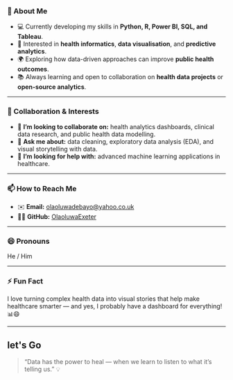 ### 🧠 About Me  
- 💻 Currently developing my skills in **Python, R, Power BI, SQL, and Tableau**.  
- 🧬 Interested in **health informatics**, **data visualisation**, and **predictive analytics**.  
- 🌍 Exploring how data-driven approaches can improve **public health outcomes**.  
- 📚 Always learning and open to collaboration on **health data projects** or **open-source analytics**.  

---

### 🤝 Collaboration & Interests  
- 🤔 **I’m looking to collaborate on:** health analytics dashboards, clinical data research, and public health data modelling.  
- 💬 **Ask me about:** data cleaning, exploratory data analysis (EDA), and visual storytelling with data.  
- 🧩 **I’m looking for help with:** advanced machine learning applications in healthcare.  

---

### 📫 How to Reach Me  
- ✉️ **Email:** [olaoluwadebayo@yahoo.co.uk](mailto:olaoluwadebayo@yahoo.co.uk)  
- 🧑‍💻 **GitHub:** [OlaoluwaExeter](https://github.com/OlaoluwaExeter)  

---

### 😄 Pronouns  
He / Him  

---

### ⚡ Fun Fact  
I love turning complex health data into visual stories that help make healthcare smarter — and yes, I probably have a dashboard for everything! 📊😄  

---
## let's Go
> “Data has the power to heal — when we learn to listen to what it’s telling us.” 💡
